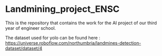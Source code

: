 # Landmining_project_ENSC
This is the repository that contains the work for the AI project of our third year of engineer school.

The dataset used for yolo can be found here : https://universe.roboflow.com/northumbria/landmines-detection-dataset/dataset/4
